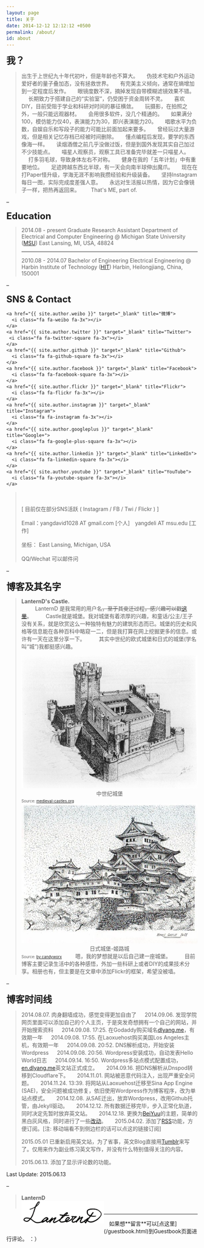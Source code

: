 ```yaml
---
layout: page
title: 关于
date: 2014-12-12 12:12:12 +0500
permalink: /about/
id: about
---
```

<strong><font size="5">我？</font></strong>

> 
>  出生于上世纪九十年代初叶，但是年龄也不算大。 
> 　 
>  伪技术宅和户外运动爱好者的量子叠加态，没有拯救世界。 
>  　 
>  有完美主义倾向，通常在熵增加到一定程度后发作。 
>  　 
>  眼镜度数不深，摘掉发现自带模糊滤镜效果不错。 
>  　 
>  长期致力于搭建自己的“实验室”，仍受困于资金周转不灵。 
>  　 
>  喜欢DIY，目前受阻于学业和科研对时间的暴征横敛。 
>  　 
>  玩摄影，在拍照之外，一般只能远观器材。 
>  　 
>  会用很多软件，没几个精通的。 
>  　 
>  如果满分100，模仿能力仅40，表演能力为30，即兴表演能力20。 
>  　 
>  唱歌水平为负数，自娱自乐和写段子的能力可能比前面加起来要多。 
>  　 
>  曾经玩过大量游戏，但是相关记忆存档已经被时间删除。 
>  　 
>  懂点编程后发现，要学的东西像海一样。 
>  　 
>  读烟酒僧之前几乎没做过饭，但是到国外发现其实自己加过不少技能点。 
>  　 
>  喵星人观察员，观察工具已准备完毕就差一只喵星人。 
>  　 
>  打多羽毛球，导致身体左右不对称。 
>  　 
>  健身在我的「五年计划」中有重要地位。 
>  　 
>  足迹跨越东西北半球，有一天会向南半球伸出魔爪。 
>  　 
>  现在在打Paper怪升级，学海无涯不影响我攒经验和升级装备。 
>  　 
>  坚持Instagram每日一图，实际完成度差强人意。
>  　 
>  永远对生活报以热情，因为它会像镜子一样，把热再返回来。　
>  　 
>  That's ME, part of. 
>  　 

– 

<strong><font size="5">Education</font></strong>

> 
>  2014.08 - present 
>  Graduate Research Assistant 
>  Department of Electrical and Computer Engineering 
>  @ Michigan State University (<a href="http://www.msu.edu">MSU</a>) 
>  East Lansing, MI, USA, 48824
>  
>  <hr>
>  
>  2010.08 - 2014.07 
>  Bachelor of Engineering 
>  Electrical Engineering 
>  @ Harbin Institute of Technology (<a href="http://www.hit.edu.cn">HIT</a>) 
>  Harbin, Heilongjiang, China, 150001

– 

<strong><font size="5">SNS &amp; Contact</font></strong>

>  <p class="about-icon">
    <a href="{{ site.author.weibo }}" target="_blank" title="微博">
      <i class="fa fa-weibo fa-3x"></i>
    </a>  
    <a href="{{ site.author.twitter }}" target="_blank" title="Twitter">
     <i class="fa fa-twitter-square fa-3x"></i>
    </a>  
    <a href="{{ site.author.github }}" target="_blank" title="Github">
      <i class="fa fa-github-square fa-3x"></i>
    </a>  
    <a href="{{ site.author.facebook }}" target="_blank" title="Facebook">
      <i class="fa fa-facebook-square fa-3x"></i>
    </a>  
    <a href="{{ site.author.flickr }}" target="_blank" title="Flickr">
      <i class="fa fa-flickr fa-3x"></i>
    </a>  
    <a href="{{ site.author.instagram }}" target="_blank" title="Instagram">
      <i class="fa fa-instagram fa-3x"></i>
    </a>  
    <a href="{{ site.author.googleplus }}" target="_blank" title="Google+">
      <i class="fa fa-google-plus-square fa-3x"></i>
    </a>  
    <a href="{{ site.author.linkedin }}" target="_blank" title="LinkedIn">
      <i class="fa fa-linkedin-square fa-3x"></i>
    </a>
    <a href="{{ site.author.youtube }}" target="_blank" title="YouTube">
      <i class="fa fa-youtube-square fa-3x"></i>
    </a>  
>  <br><br>
>  [ 目前仅在部分SNS活跃 ( Instagram / FB / Twi / Flickr ) ]
>    　<br><br>
>  Email：yangdavid1028 AT gmail.com [个人]　yangdeli AT msu.edu [工作]
>    　 <br><br>
>  坐标： East Lansing, Michigan, USA
>    　 <br><br>
>  QQ/Wechat 可以邮件问</p>

– 

<strong><font size="5">博客及其名字</font></strong>

>  <strong>LanternD's Castle.</strong>  
>  　 
> 　 LanternD 是我常用的用户名<del>，至于其变迁过程，感兴趣可以戳<a href="x">这里</a></del>。 
>  　 
>  　Castle就是城堡。我对城堡有着浓厚的兴趣，和童话/公主/王子没有关系，就是欣赏这么一种独特有魅力的建筑形态而已。城堡的历史和风格等信息能在各种百科中略窥一二，但是我打算在网上挖掘更多的信息。或许有一天在这里分享一下。
>  　 
>  　其实中世纪的欧式城堡和日式的城堡(学名叫“城”)我都挺感兴趣。
>  　 
>  <center> <img src="/img/medieval-castle-drawing.png" alt="Castle" title="Medieval Castle">
>  中世纪城堡</center> 
>  <font size="1">Source: <a href="http://www.medieval-castles.org/pictures/great_castle_drawing.htm">medieval-castles.org</a></font>
>  <center> <img src="/img/Himeji-Castle.png" alt="Japanese-Castle" title="Japanese Castle">
>  日式城堡-姬路城</center> 
>  <font size="1">Source: <a href="http://imgarcade.com/1/japanese-castle-drawing/">by candyworx</a></font>
>  　 
>  　嗯，我的梦想就是以后自己建一座城堡。
>  　 
>  　目前博客主要记录生活中的各种感悟，外加一些科研上或者DIY的成果技术分享。相册也有，但主要是在文章中添加Flickr的框架，希望没被墙。


– 

<strong><font size="5">博客时间线</font></strong>

> 
>  2014.08.07. 肉身翻墙成功，感觉变得更加自由了
>  　 
>  2014.09.06. 发现学院网页里面可以添加自己的个人主页，于是突发奇想拥有一个自己的网站，并开始搜索资料
>  　 
>  2014.09.08. 17:25. 在Godaddy购买域名<a href="http://dlyang.me">dlyang.me</a>，有效期一年
>  　 
>  2014.09.08. 17:55. 在Laoxuehost购买美国Los Angeles主机，有效期一年
>  　 
>  2014.09.08. 20:52. DNS解析成功，开始安装Wordpress
>  　 
>  2014.09.08. 20:56. Wordpress安装成功，自动发表Hello World日志
>  　 
>  2014.09.14. 16:50. Wordpress多站点模式配置成功，<a href="http://en.dlyang.me">en.dlyang.me</a>英文站正式成立。
>  　 
>  2014.09.16. 把DNS解析从Dnspod转移到Cloudflare下。
>  　 
>  2014.11.01. 网站被恶意代码注入，出现严重安全问题。
>  　 
>  2014.11.24. 13:39. 将网站从Laoxuehost迁移至Sina App Engine (SAE)，安全问题被成功修复，依旧使用Wordpress作为博客程序，改为单站点模式。
>  　 
>  2014.12.08. 从SAE迁出，放弃Wordpress，改用Github托管，由Jekyll驱动。 
>  　 
>  2014.12.12. 所有数据迁移完毕，步入正常化轨道，同时决定先暂时放弃英文站。 
>  　 
>  2014.12.18. 更换为<a href="http://BeiYuu.com">BeiYuu</a>的主题，简单的黑白灰风格，同时进行了一些[改动](https://github.com/LanternD/lanternd.github.io/blob/master/README.md)。 
>  　 
>  2015.04.02. 添加了[RSS]({{site.url}}rss.xml)功能，方便订阅。[注: 移动端看不到侧边栏的话可以点这的链接订阅]
>  
>  2015.05.01  已重新启用英文站，为了省事，英文Blog直接用[Tumblr](http://lanternd.tumblr.com/)来写了。仅用来作为副业练习英文写作，并没有什么特别值得关注的内容。
>
>  2015.06.13. 添加了显示评论数的功能。

Last Update: 2015.06.13

–

>  <strong>LanternD</strong>  
>  <img align="left" src="/img/LanternD_Logo.png" style="margin-bottom:10px;" width="217px" height="60px" alt="LanternD_Logo" title="LanternD's Signature">
>   　
>   　


<hr>
　如果想**留言**可以[点这里](/guestbook.html)到Guestbook页面进行评论。 ：）
